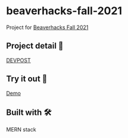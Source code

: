 # beaverhacks-fall-2021
Project for [Beaverhacks Fall 2021](https://beaverhacks-fall-2021.devpost.com/)

## Project detail :scroll:
[DEVPOST](https://devpost.com/software/weather-5wsdyo)


## Try it out :selfie:
[Demo](https://just-weather-1.netlify.app/)

## Built with :hammer_and_wrench:
MERN stack
